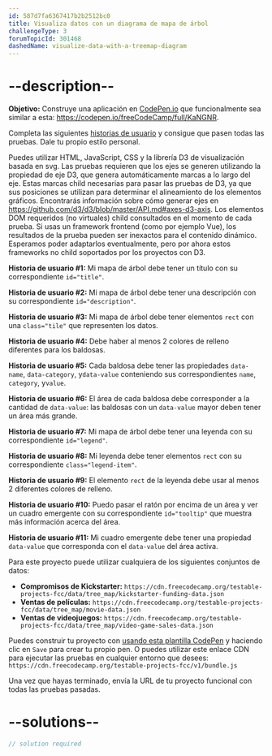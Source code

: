 ```yaml
---
id: 587d7fa6367417b2b2512bc0
title: Visualiza datos con un diagrama de mapa de árbol
challengeType: 3
forumTopicId: 301468
dashedName: visualize-data-with-a-treemap-diagram
---
```


# --description--

**Objetivo:** Construye una aplicación en [CodePen.io](https://codepen.io) que funcionalmente sea similar a esta: <https://codepen.io/freeCodeCamp/full/KaNGNR>.

Completa las siguientes [historias de usuario](https://en.wikipedia.org/wiki/User_story) y consigue que pasen todas las pruebas. Dale tu propio estilo personal.

Puedes utilizar HTML, JavaScript, CSS y la librería D3 de visualización basada en svg. Las pruebas requieren que los ejes se generen utilizando la propiedad de eje D3, que genera automáticamente marcas a lo largo del eje. Estas marcas child necesarias para pasar las pruebas de D3, ya que sus posiciones se utilizan para determinar el alineamiento de los elementos gráficos. Encontrarás información sobre cómo generar ejes en <https://github.com/d3/d3/blob/master/API.md#axes-d3-axis>. Los elementos DOM requeridos (no virtuales) child consultados en el momento de cada prueba. Si usas un framework frontend (como por ejemplo Vue), los resultados de la prueba pueden ser inexactos para el contenido dinámico. Esperamos poder adaptarlos eventualmente, pero por ahora estos frameworks no child soportados por los proyectos con D3.

**Historia de usuario #1:** Mi mapa de árbol debe tener un título con su correspondiente `id="title"`.

**Historia de usuario #2:** Mi mapa de árbol debe tener una descripción con su correspondiente `id="description"`.

**Historia de usuario #3:** Mi mapa de árbol debe tener elementos `rect` con una `class="tile"` que representen los datos.

**Historia de usuario #4:** Debe haber al menos 2 colores de relleno diferentes para los baldosas.

**Historia de usuario #5:** Cada baldosa debe tener las propiedades `data-name`, `data-category`, y`data-value` conteniendo sus correspondientes `name`, `category`, y`value`.

**Historia de usuario #6:** El área de cada baldosa debe corresponder a la cantidad de `data-value`: las baldosas con un `data-value` mayor deben tener un área más grande.

**Historia de usuario #7:** Mi mapa de árbol debe tener una leyenda con su correspondiente `id="legend"`.

**Historia de usuario #8:** Mi leyenda debe tener elementos `rect` con su correspondiente `class="legend-item"`.

**Historia de usuario #9:** El elemento `rect` de la leyenda debe usar al menos 2 diferentes colores de relleno.

**Historia de usuario #10:** Puedo pasar el ratón por encima de un área y ver un cuadro emergente con su correspondiente `id="tooltip"` que muestra más información acerca del área.

**Historia de usuario #11:** Mi cuadro emergente debe tener una propiedad `data-value` que corresponda con el `data-value` del área activa.

Para este proyecto puede utilizar cualquiera de los siguientes conjuntos de datos:

-   **Compromisos de Kickstarter:** `https://cdn.freecodecamp.org/testable-projects-fcc/data/tree_map/kickstarter-funding-data.json`
-   **Ventas de películas:** `https://cdn.freecodecamp.org/testable-projects-fcc/data/tree_map/movie-data.json`
-   **Ventas de videojuegos:** `https://cdn.freecodecamp.org/testable-projects-fcc/data/tree_map/video-game-sales-data.json`

Puedes construir tu proyecto con <a href='https://codepen.io/pen?template=MJjpwO' target='_blank' rel='nofollow'>usando esta plantilla CodePen</a> y haciendo clic en `Save` para crear tu propio pen. O puedes utilizar este enlace CDN para ejecutar las pruebas en cualquier entorno que desees: `https://cdn.freecodecamp.org/testable-projects-fcc/v1/bundle.js`

Una vez que hayas terminado, envía la URL de tu proyecto funcional con todas las pruebas pasadas.

# --solutions--

```js
// solution required
```

